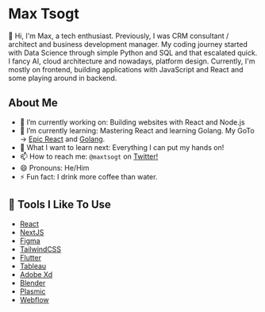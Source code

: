 # Max Tsogt

👋 Hi, I'm Max, a tech enthusiast.
Previously, I was CRM consultant / architect and business development manager. 
My coding journey started with Data Science through simple Python and SQL and that escalated quick. 
I fancy AI, cloud architecture and nowadays, platform design. 
Currently, I'm mostly on frontend, building applications with JavaScript and React and some playing around in backend. 

## About Me

-   🔭 I’m currently working on: Building websites with React and Node.js
-   🌱 I’m currently learning: Mastering React and learning Golang. My GoTo -> [Epic React](https://epicreact.dev/) and [Golang](https://www.ardanlabs.com/).
-   🤔 What I want to learn next: Everything I can put my hands on!
-   📫 How to reach me: `@maxtsogt` on [Twitter!](https://twitter.com/maxtsogt)
-   😄 Pronouns: He/Him
-   ⚡ Fun fact: I drink more coffee than water.

## 🔧 Tools I Like To Use

-   [React](https://reactjs.org/)
-   [NextJS](https://nextjs.org/) 
-   [Figma](https://www.figma.com/)
-   [TailwindCSS](https://tailwindcss.com/)
-   [Flutter](https://flutter.dev/)
-   [Tableau](https://www.tableau.com/)
-   [Adobe Xd](https://www.adobe.com/products/xd.html)
-   [Blender](https://www.blender.org/)
-   [Plasmic](https://www.plasmic.app/)
-   [Webflow](https://webflow.com/)
